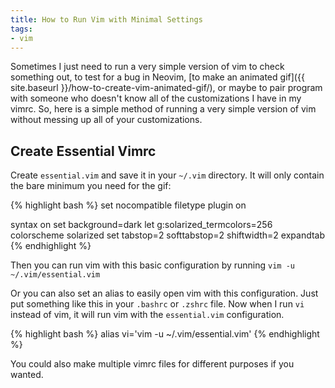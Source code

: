 ```yaml
---
title: How to Run Vim with Minimal Settings
tags:
- vim
---
```


Sometimes I just need to run a very simple version of vim to check something out, to test for a bug in Neovim, [to make an animated gif]({{ site.baseurl }}/how-to-create-vim-animated-gif/), or maybe to pair program with someone who doesn't know all of the customizations I have in my vimrc. So, here is a simple method of running a very simple version of vim without messing up all of your customizations.


## Create Essential Vimrc

Create `essential.vim` and save it in your `~/.vim` directory. It will only contain the bare minimum you need for the gif:

{% highlight bash %}
set nocompatible
filetype plugin on

syntax on
set background=dark
let g:solarized_termcolors=256
colorscheme solarized
set tabstop=2 softtabstop=2 shiftwidth=2 expandtab
{% endhighlight %}

Then you can run vim with this basic configuration by running `vim -u ~/.vim/essential.vim`

Or you can also set an alias to easily open vim with this configuration. Just put something like this in your `.bashrc` or `.zshrc` file. Now when I run `vi` instead of vim, it will run vim with the `essential.vim` configuration.

{% highlight bash %}
alias vi='vim -u ~/.vim/essential.vim'
{% endhighlight %}

You could also make multiple vimrc files for different purposes if you wanted.
